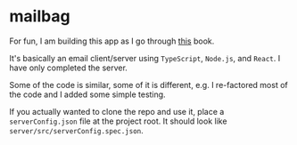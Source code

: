 # mailbag

For fun, I am building this app as I go through [this](https://learning.oreilly.com/library/view/modern-full-stack-development/9781484257388/) book.

It's basically an email client/server using `TypeScript`, `Node.js`, and `React`. I have only completed the server.

Some of the code is similar, some of it is different, e.g. I re-factored most of the code and I added some simple testing.

If you actually wanted to clone the repo and use it, place a `serverConfig.json` file at the project root. It should look like `server/src/serverConfig.spec.json`.
